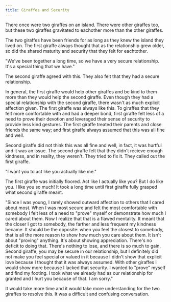 ```yaml
---
title: Giraffes and Security 
---
```

There once were two giraffes on an island. There were other giraffes too, but these two giraffes gravitated to eachother more than the other giraffes. 

The two giraffes have been friends for as long as they knew the island they lived on. The first giraffe always thought that as the relationship grew older, so did the shared maturity and security that they felt for eachtother. 

"We've been together a long time, so we have a very secure relationship. It's a special thing that we have." 

The second giraffe agreed with this. They also felt that they had a secure relationship.

In general, the first giraffe would help other giraffes and be kind to them more than they would help the second giraffe. Even though they had a special relationship with the second giraffe, there wasn't as much explicit affection given. The first giraffe was always like this. To giraffes that they felt more comfortable with and had a deeper bond, first giraffe felt less of a need to prove their devotion and leveraged their sense of security to provide less kind gestures. The first giraffe treated their parents and close friends the same way; and first giraffe always assumed that this was all fine and well. 

Second giraffe did not think this was all fine and well, in fact, it was hurtful and it was an issue. The second giraffe felt that they didn't recieve enough kindness, and in reality, they weren't. They tried to fix it. They called out the first giraffe. 

"I want you to act like you actually like me." 

The first giraffe was initially floored. Act like I actually like you? But I do like you. I like you so much! It took a long time until first giraffe fully grasped what second giraffe meant. 

"Since I was young, I rarely showed outward affection to others that I cared about most. When I was most secure and felt the most comfortable with somebody I felt less of a need to "prove" myself or demonstrate how much I cared about them. Now I realize that that is a flawed mentality. It meant that the closer I got to somebody, the farther and less frequent my kindness became. It should be the opposite: when you feel the closest to somebody, that is all the more reason to show how much you care about them. It isn't about "proving" anything. It's about showing appreciation. There's no deficit to doing that. There's nothing to lose, and there is so much to gain. Second giraffe, you may be secure in our relationship, but I definitely did not make you feel special or valued in it because I didn't show that explicit love because I thought that it was always assumed. With other giraffes I would show more because I lacked that security. I wanted to "prove" myself and find my footing. I took what we already had as our relationship for granted and I hurt you because of that. I am sorry." 

It would take more time and it would take more understanding for the two giraffes to resolve this. It was a difficult and confusing conversation. 